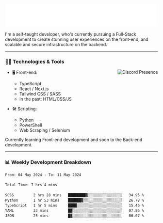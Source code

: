 <img src="assets/wave.svg" alt=":wave:" />

I'm a self-taught developer, who's currently pursuing a Full-Stack development to create stunning user experiences on the front-end, and scalable and secure infrastructure on the backend.

---

### 🧑‍💻 Technologies & Tools

<a href="https://discord.com/users/414304208649453568" target="_blank" rel="nofollow">
   <img src="https://lanyard-profile-readme.vercel.app/api/414304208649453568?idleMessage=Probably%20doing%20something%20else..." alt="Discord Presence" align="right">
</a>

- 🖥️ Front-end:

  - TypeScript
  - React / Next.js
  - Tailwind CSS / SASS
  - In the past: HTML/CSS/JS

- 🛠 Scripting:

  - Python
  - PowerShell
  - Web Scraping / Selenium

Currently learning Front-end development and soon to the Back-end development.

---

### 📊 Weekly Development Breakdown

<!-- ![ccrsxx's GitHub Stats](https://github-readme-stats.vercel.app/api?username=ccrsxx&count_private=true&theme=tokyonight) -->
<!-- ![ccrsxx's Top Langs](https://github-readme-stats.vercel.app/api/top-langs/?username=ccrsxx&hide=lua,java,html&theme=tokyonight) -->

<!--START_SECTION:waka-->

```txt
From: 04 May 2024 - To: 11 May 2024

Total Time: 7 hrs 4 mins

SCSS         2 hrs 28 mins   ████████▓░░░░░░░░░░░░░░░░   34.95 %
Python       1 hr 53 mins    ██████▓░░░░░░░░░░░░░░░░░░   26.78 %
TypeScript   1 hr 5 mins     ████░░░░░░░░░░░░░░░░░░░░░   15.46 %
YAML         33 mins         ██░░░░░░░░░░░░░░░░░░░░░░░   07.86 %
JSON         25 mins         █▓░░░░░░░░░░░░░░░░░░░░░░░   06.07 %
```

<!--END_SECTION:waka-->

